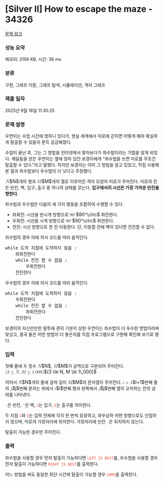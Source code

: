 # [Silver II] How to escape the maze - 34326 

[문제 링크](https://www.acmicpc.net/problem/34326) 

### 성능 요약

메모리: 3156 KB, 시간: 36 ms

### 분류

구현, 그래프 이론, 그래프 탐색, 시뮬레이션, 격자 그래프

### 제출 일자

2025년 9월 16일 11:30:25

### 문제 설명

<p>우연이는 수업 시간에 멍하니 있다가, 현실 세계에서 미로에 갇히면 어떻게 해야 확실하게 탈출할 수 있을지 문득 궁금해졌다.</p>

<p>수업이 끝난 후, 그는 그 방법을 인터넷에서 찾아보다가 좌수법이라는 기법을 알게 되었다. 깨달음을 얻은 우연이는 옆에 앉아 있던 보경이에게 "좌수법을 쓰면 미로를 무조건 탈출할 수 있다."라고 말했다. 하지만 보경이는 이미 그 방법을 알고 있었고, 직접 사용해 본 결과 좌수법보다 우수법이 더 낫다고 주장했다.</p>

<p><mjx-container class="MathJax" jax="CHTML" style="font-size: 109%; position: relative;"> <mjx-math class="MJX-TEX" aria-hidden="true"><mjx-mi class="mjx-i"><mjx-c class="mjx-c1D441 TEX-I"></mjx-c></mjx-mi></mjx-math><mjx-assistive-mml unselectable="on" display="inline"><math xmlns="http://www.w3.org/1998/Math/MathML"><mi>N</mi></math></mjx-assistive-mml><span aria-hidden="true" class="no-mathjax mjx-copytext">$N$</span></mjx-container>개의 행과 <mjx-container class="MathJax" jax="CHTML" style="font-size: 109%; position: relative;"><mjx-math class="MJX-TEX" aria-hidden="true"><mjx-mi class="mjx-i"><mjx-c class="mjx-c1D440 TEX-I"></mjx-c></mjx-mi></mjx-math><mjx-assistive-mml unselectable="on" display="inline"><math xmlns="http://www.w3.org/1998/Math/MathML"><mi>M</mi></math></mjx-assistive-mml><span aria-hidden="true" class="no-mathjax mjx-copytext">$M$</span></mjx-container>개의 열로 이루어진 격자 모양의 미로가 주어진다. 미로의 칸은 빈칸, 벽, 입구, 출구 중 하나의 상태를 갖는다. <strong>입구에서의 시선은 가장 가까운 빈칸을 향한다</strong>.</p>

<p>좌수법과 우수법은 다음의 세 가지 행동을 조합하여 수행할 수 있다.</p>

<ul>
	<li>좌회전: 시선을 반시계 방향으로 <mjx-container class="MathJax" jax="CHTML" style="font-size: 109%; position: relative;"><mjx-math class="MJX-TEX" aria-hidden="true"><mjx-msup><mjx-mn class="mjx-n"><mjx-c class="mjx-c39"></mjx-c><mjx-c class="mjx-c30"></mjx-c></mjx-mn><mjx-script style="vertical-align: 0.393em;"><mjx-mo class="mjx-n" size="s"><mjx-c class="mjx-c2218"></mjx-c></mjx-mo></mjx-script></mjx-msup></mjx-math><mjx-assistive-mml unselectable="on" display="inline"><math xmlns="http://www.w3.org/1998/Math/MathML"><msup><mn>90</mn><mo>∘</mo></msup></math></mjx-assistive-mml><span aria-hidden="true" class="no-mathjax mjx-copytext">$90^\circ$</span></mjx-container> 회전한다.</li>
	<li>우회전: 시선을 시계 방향으로 <mjx-container class="MathJax" jax="CHTML" style="font-size: 109%; position: relative;"><mjx-math class="MJX-TEX" aria-hidden="true"><mjx-msup><mjx-mn class="mjx-n"><mjx-c class="mjx-c39"></mjx-c><mjx-c class="mjx-c30"></mjx-c></mjx-mn><mjx-script style="vertical-align: 0.393em;"><mjx-mo class="mjx-n" size="s"><mjx-c class="mjx-c2218"></mjx-c></mjx-mo></mjx-script></mjx-msup></mjx-math><mjx-assistive-mml unselectable="on" display="inline"><math xmlns="http://www.w3.org/1998/Math/MathML"><msup><mn>90</mn><mo>∘</mo></msup></math></mjx-assistive-mml><span aria-hidden="true" class="no-mathjax mjx-copytext">$90^\circ$</span></mjx-container> 회전한다.</li>
	<li>전진: 시선 방향으로 한 칸 이동한다. 단, 이동할 칸에 벽이 있다면 전진할 수 없다.</li>
</ul>

<p>좌수법의 경우 아래 의사 코드를 따라 움직인다.</p>

<pre>while 도착 지점에 도착하지 않음 :
    좌회전한다
    while 전진 할 수 없음 :
        우회전한다
    전진한다</pre>

<p>우수법의 경우 아래 의사 코드를 따라 움직인다.</p>

<pre>while 도착 지점에 도착하지 않음 :
    우회전한다
    while 전진 할 수 없음 :
        좌회전한다
    전진한다</pre>

<p>보경이의 자신만만한 말투에 괜히 기분이 상한 우연이는 좌수법이 더 우수한 방법이라며 맞섰고, 결국 둘은 어떤 방법이 더 좋은지를 직접 프로그램으로 구현해 확인해 보기로 했다.</p>

### 입력 

 <p>첫째 줄에 두 정수 <mjx-container class="MathJax" jax="CHTML" style="font-size: 109%; position: relative;"><mjx-math class="MJX-TEX" aria-hidden="true"><mjx-mi class="mjx-i"><mjx-c class="mjx-c1D441 TEX-I"></mjx-c></mjx-mi></mjx-math><mjx-assistive-mml unselectable="on" display="inline"><math xmlns="http://www.w3.org/1998/Math/MathML"><mi>N</mi></math></mjx-assistive-mml><span aria-hidden="true" class="no-mathjax mjx-copytext">$N$</span></mjx-container>, <mjx-container class="MathJax" jax="CHTML" style="font-size: 109%; position: relative;"><mjx-math class="MJX-TEX" aria-hidden="true"><mjx-mi class="mjx-i"><mjx-c class="mjx-c1D440 TEX-I"></mjx-c></mjx-mi></mjx-math><mjx-assistive-mml unselectable="on" display="inline"><math xmlns="http://www.w3.org/1998/Math/MathML"><mi>M</mi></math></mjx-assistive-mml><span aria-hidden="true" class="no-mathjax mjx-copytext">$M$</span></mjx-container>가 공백으로 구분되어 주어진다. <mjx-container class="MathJax" jax="CHTML" style="font-size: 109%; position: relative;"><mjx-math class="MJX-TEX" aria-hidden="true"><mjx-mo class="mjx-n"><mjx-c class="mjx-c28"></mjx-c></mjx-mo><mjx-mn class="mjx-n"><mjx-c class="mjx-c33"></mjx-c></mjx-mn><mjx-mo class="mjx-n" space="4"><mjx-c class="mjx-c2264"></mjx-c></mjx-mo><mjx-mi class="mjx-i" space="4"><mjx-c class="mjx-c1D441 TEX-I"></mjx-c></mjx-mi><mjx-mo class="mjx-n"><mjx-c class="mjx-c2C"></mjx-c></mjx-mo><mjx-mi class="mjx-i" space="2"><mjx-c class="mjx-c1D440 TEX-I"></mjx-c></mjx-mi><mjx-mo class="mjx-n" space="4"><mjx-c class="mjx-c2264"></mjx-c></mjx-mo><mjx-mn class="mjx-n" space="4"><mjx-c class="mjx-c31"></mjx-c></mjx-mn><mjx-mstyle><mjx-mspace style="width: 0.167em;"></mjx-mspace></mjx-mstyle><mjx-mn class="mjx-n"><mjx-c class="mjx-c30"></mjx-c><mjx-c class="mjx-c30"></mjx-c><mjx-c class="mjx-c30"></mjx-c></mjx-mn><mjx-mo class="mjx-n"><mjx-c class="mjx-c29"></mjx-c></mjx-mo></mjx-math><mjx-assistive-mml unselectable="on" display="inline"><math xmlns="http://www.w3.org/1998/Math/MathML"><mo stretchy="false">(</mo><mn>3</mn><mo>≤</mo><mi>N</mi><mo>,</mo><mi>M</mi><mo>≤</mo><mn>1</mn><mstyle scriptlevel="0"><mspace width="0.167em"></mspace></mstyle><mn>000</mn><mo stretchy="false">)</mo></math></mjx-assistive-mml><span aria-hidden="true" class="no-mathjax mjx-copytext">$(3 \le N, M \le 1\,000)$</span> </mjx-container></p>

<p>이어서 <mjx-container class="MathJax" jax="CHTML" style="font-size: 109%; position: relative;"><mjx-math class="MJX-TEX" aria-hidden="true"><mjx-mi class="mjx-i"><mjx-c class="mjx-c1D441 TEX-I"></mjx-c></mjx-mi></mjx-math><mjx-assistive-mml unselectable="on" display="inline"><math xmlns="http://www.w3.org/1998/Math/MathML"><mi>N</mi></math></mjx-assistive-mml><span aria-hidden="true" class="no-mathjax mjx-copytext">$N$</span></mjx-container>개의 줄에 걸쳐 길이 <mjx-container class="MathJax" jax="CHTML" style="font-size: 109%; position: relative;"><mjx-math class="MJX-TEX" aria-hidden="true"><mjx-mi class="mjx-i"><mjx-c class="mjx-c1D440 TEX-I"></mjx-c></mjx-mi></mjx-math><mjx-assistive-mml unselectable="on" display="inline"><math xmlns="http://www.w3.org/1998/Math/MathML"><mi>M</mi></math></mjx-assistive-mml><span aria-hidden="true" class="no-mathjax mjx-copytext">$M$</span></mjx-container>의 문자열이 주어진다. <mjx-container class="MathJax" jax="CHTML" style="font-size: 109%; position: relative;"><mjx-math class="MJX-TEX" aria-hidden="true"><mjx-mi class="mjx-i"><mjx-c class="mjx-c1D456 TEX-I"></mjx-c></mjx-mi><mjx-mo class="mjx-n" space="3"><mjx-c class="mjx-c2B"></mjx-c></mjx-mo><mjx-mn class="mjx-n" space="3"><mjx-c class="mjx-c31"></mjx-c></mjx-mn></mjx-math><mjx-assistive-mml unselectable="on" display="inline"><math xmlns="http://www.w3.org/1998/Math/MathML"><mi>i</mi><mo>+</mo><mn>1</mn></math></mjx-assistive-mml><span aria-hidden="true" class="no-mathjax mjx-copytext">$i+1$</span></mjx-container>번째 줄의 <mjx-container class="MathJax" jax="CHTML" style="font-size: 109%; position: relative;"><mjx-math class="MJX-TEX" aria-hidden="true"><mjx-mi class="mjx-i"><mjx-c class="mjx-c1D457 TEX-I"></mjx-c></mjx-mi></mjx-math><mjx-assistive-mml unselectable="on" display="inline"><math xmlns="http://www.w3.org/1998/Math/MathML"><mi>j</mi></math></mjx-assistive-mml><span aria-hidden="true" class="no-mathjax mjx-copytext">$j$</span></mjx-container>번째 문자는 위에서 <mjx-container class="MathJax" jax="CHTML" style="font-size: 109%; position: relative;"><mjx-math class="MJX-TEX" aria-hidden="true"><mjx-mi class="mjx-i"><mjx-c class="mjx-c1D456 TEX-I"></mjx-c></mjx-mi></mjx-math><mjx-assistive-mml unselectable="on" display="inline"><math xmlns="http://www.w3.org/1998/Math/MathML"><mi>i</mi></math></mjx-assistive-mml><span aria-hidden="true" class="no-mathjax mjx-copytext">$i$</span></mjx-container>번째 행과 왼쪽에서 <mjx-container class="MathJax" jax="CHTML" style="font-size: 109%; position: relative;"><mjx-math class="MJX-TEX" aria-hidden="true"><mjx-mi class="mjx-i"><mjx-c class="mjx-c1D457 TEX-I"></mjx-c></mjx-mi></mjx-math><mjx-assistive-mml unselectable="on" display="inline"><math xmlns="http://www.w3.org/1998/Math/MathML"><mi>j</mi></math></mjx-assistive-mml><span aria-hidden="true" class="no-mathjax mjx-copytext">$j$</span></mjx-container>번째 열이 교차하는 칸의 상태를 나타낸다.</p>

<p><code><span style="color:#e74c3c;">.</span></code>은 빈칸, <code><span style="color:#e74c3c;">*</span></code>은 벽, <code><span style="color:#e74c3c;">S</span></code>는 입구, <code><span style="color:#e74c3c;">E</span></code>는 출구를 의미한다.</p>

<p>두 지점 <code><span style="color:#e74c3c;">S</span></code>와 <code><span style="color:#e74c3c;">E</span></code>는 입력 전체에 각각 한 번씩 등장하고, 좌우상하 어떤 방향으로도 인접하지 않으며, 미로의 가장자리에 위치한다. 가장자리에 빈칸 <code><span style="color:#e74c3c;">.</span></code>은 위치하지 않는다.</p>

<p>탈출이 가능한 경우만 주어진다.</p>

### 출력 

 <p>좌수법을 사용할 경우 먼저 탈출이 가능하다면 <code><span style="color:#e74c3c;">LEFT IS BEST</span></code>를, 우수법을 사용할 경우 먼저 탈출이 가능하다면 <code><span style="color:#e74c3c;">RIGHT IS BEST</span></code>를 출력한다.</p>

<p>어느 방법을 써도 동일한 최단 시간에 탈출이 가능할 경우 <code><span style="color:#e74c3c;">SAME</span></code>을 출력한다.</p>

